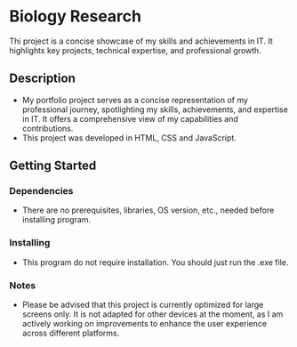 # Biology Research

Thi project is a concise showcase of my skills and achievements in IT. It highlights key projects, technical expertise, and professional growth.

## Description

* My portfolio project serves as a concise representation of my professional journey, spotlighting my skills, achievements, and expertise in IT. It offers a comprehensive view of my capabilities and contributions.
* This project was developed in HTML, CSS and JavaScript.

## Getting Started

### Dependencies

* There are no prerequisites, libraries, OS version, etc., needed before installing program.

### Installing

* This program do not require installation. You should just run the .exe file.

### Notes

* Please be advised that this project is currently optimized for large screens only. It is not adapted for other devices at the moment, as I am actively working on improvements to enhance the user experience across different platforms. 